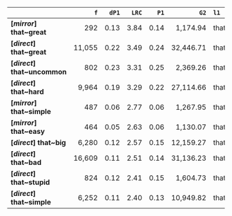 |                              |    `f` |   `dP1` |   `LRC` |   `P1` |      `G2` | `l1`   | `l2`     |    `f1` |    `f2` |       `N` |   `exp_f` |   `unexp_f` |   `unexp_r` |   `dP2` |   `P2` |   `deltaP_max` |   `deltaP_mean` |   `odds_r_disc` |    `t` |   `MI` | `dataset`   |
|:-----------------------------|-------:|--------:|--------:|-------:|----------:|:-------|:---------|--------:|--------:|----------:|----------:|------------:|------------:|--------:|-------:|---------------:|----------------:|----------------:|-------:|-------:|:------------|
| **[_mirror_] that~great**    |    292 |    0.13 |    3.84 |   0.14 |  1,174.94 | that   | great    |   4,538 |   2,147 |   583,470 |     16.70 |      275.30 |        0.94 |    0.06 |   0.06 |           0.13 |            0.09 |            1.33 |  16.11 |   1.24 | mirror      |
| **[_direct_] that~great**    | 11,055 |    0.22 |    3.49 |   0.24 | 32,446.71 | that   | great    | 166,680 |  45,537 | 6,347,362 |  1,195.79 |    9,859.21 |        0.89 |    0.06 |   0.07 |           0.22 |            0.14 |            1.10 |  93.77 |   0.97 | direct      |
| **[_direct_] that~uncommon** |    802 |    0.23 |    3.31 |   0.25 |  2,369.26 | that   | uncommon | 166,680 |   3,193 | 6,347,362 |     83.85 |      718.15 |        0.90 |    0.00 |   0.00 |           0.23 |            0.11 |            1.10 |  25.36 |   0.98 | direct      |
| **[_direct_] that~hard**     |  9,964 |    0.19 |    3.29 |   0.22 | 27,114.66 | that   | hard     | 166,680 |  45,416 | 6,347,362 |  1,192.61 |    8,771.39 |        0.88 |    0.05 |   0.06 |           0.19 |            0.12 |            1.04 |  87.87 |   0.92 | direct      |
| **[_mirror_] that~simple**   |    487 |    0.06 |    2.77 |   0.06 |  1,267.95 | that   | simple   |   4,538 |   7,580 |   583,470 |     58.95 |      428.05 |        0.88 |    0.10 |   0.11 |           0.10 |            0.08 |            0.99 |  19.40 |   0.92 | mirror      |
| **[_mirror_] that~easy**     |    464 |    0.05 |    2.63 |   0.06 |  1,130.07 | that   | easy     |   4,538 |   7,897 |   583,470 |     61.42 |      402.58 |        0.87 |    0.09 |   0.10 |           0.09 |            0.07 |            0.94 |  18.69 |   0.88 | mirror      |
| **[_direct_] that~big**      |  6,280 |    0.12 |    2.57 |   0.15 | 12,159.27 | that   | big      | 166,680 |  42,692 | 6,347,362 |  1,121.08 |    5,158.92 |        0.82 |    0.03 |   0.04 |           0.12 |            0.08 |            0.82 |  65.10 |   0.75 | direct      |
| **[_direct_] that~bad**      | 16,609 |    0.11 |    2.51 |   0.14 | 31,136.23 | that   | bad      | 166,680 | 119,777 | 6,347,362 |  3,145.31 |   13,463.69 |        0.81 |    0.08 |   0.10 |           0.11 |            0.10 |            0.81 | 104.47 |   0.72 | direct      |
| **[_direct_] that~stupid**   |    824 |    0.12 |    2.41 |   0.15 |  1,604.73 | that   | stupid   | 166,680 |   5,496 | 6,347,362 |    144.32 |      679.68 |        0.82 |    0.00 |   0.00 |           0.12 |            0.06 |            0.82 |  23.68 |   0.76 | direct      |
| **[_direct_] that~simple**   |  6,252 |    0.11 |    2.40 |   0.13 | 10,949.82 | that   | simple   | 166,680 |  47,134 | 6,347,362 |  1,237.73 |    5,014.27 |        0.80 |    0.03 |   0.04 |           0.11 |            0.07 |            0.77 |  63.42 |   0.70 | direct      |
